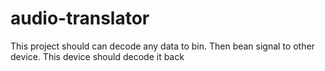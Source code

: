 # audio-translator
This project should can decode any data to bin. Then bean signal to other device. This device should decode it back
